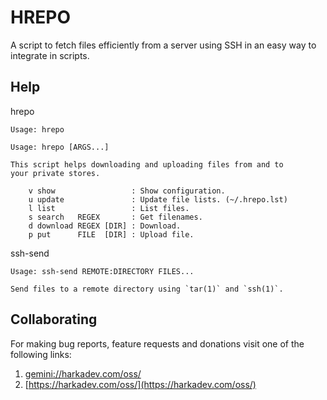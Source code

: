 # HREPO

A script to fetch files efficiently from a server using
SSH in an easy way to integrate in scripts.

## Help

hrepo

    Usage: hrepo
    
    Usage: hrepo [ARGS...]
    
    This script helps downloading and uploading files from and to
    your private stores.
    
        v show                 : Show configuration.
        u update               : Update file lists. (~/.hrepo.lst)
        l list                 : List files.
        s search   REGEX       : Get filenames.
        d download REGEX [DIR] : Download.
        p put      FILE  [DIR] : Upload file.


ssh-send

    Usage: ssh-send REMOTE:DIRECTORY FILES...
    
    Send files to a remote directory using `tar(1)` and `ssh(1)`.

## Collaborating

For making bug reports, feature requests and donations visit
one of the following links:

1. [gemini://harkadev.com/oss/](gemini://harkadev.com/oss/)
2. [https://harkadev.com/oss/](https://harkadev.com/oss/)

